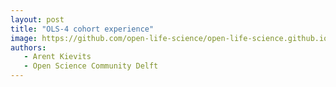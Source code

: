 ```yaml
---
layout: post
title: "OLS-4 cohort experience"
image: https://github.com/open-life-science/open-life-science.github.io/blob/main/images/logo.png
authors:
   - Arent Kievits
   - Open Science Community Delft
---
```

